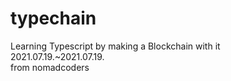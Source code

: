 # typechain
Learning Typescript by making a Blockchain with it     
2021.07.19.~2021.07.19.   
from nomadcoders
